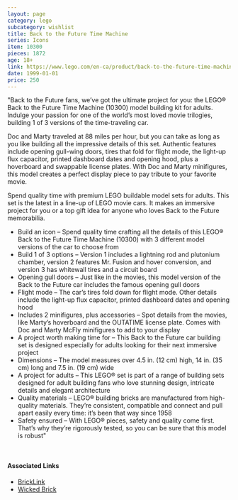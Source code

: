 ```yaml
---
layout: page
category: lego
subcategory: wishlist
title: Back to the Future Time Machine
series: Icons
item: 10300
pieces: 1872
age: 18+
link: https://www.lego.com/en-ca/product/back-to-the-future-time-machine-10300
date: 1999-01-01
price: 250
---
```


"Back to the Future fans, we’ve got the ultimate project for you: the LEGO® Back to the Future Time Machine (10300) model building kit for adults. Indulge your passion for one of the world’s most loved movie trilogies, building 1 of 3 versions of the time-traveling car.

Doc and Marty traveled at 88 miles per hour, but you can take as long as you like building all the impressive details of this set. Authentic features include opening gull-wing doors, tires that fold for flight mode, the light-up flux capacitor, printed dashboard dates and opening hood, plus a hoverboard and swappable license plates. With Doc and Marty minifigures, this model creates a perfect display piece to pay tribute to your favorite movie.

Spend quality time with premium LEGO buildable model sets for adults. This set is the latest in a line-up of LEGO movie cars. It makes an immersive project for you or a top gift idea for anyone who loves Back to the Future memorabilia.

* Build an icon – Spend quality time crafting all the details of this LEGO® Back to the Future Time Machine (10300) with 3 different model versions of the car to choose from
* Build 1 of 3 options – Version 1 includes a lightning rod and plutonium chamber, version 2 features Mr. Fusion and hover conversion, and version 3 has whitewall tires and a circuit board
* Opening gull doors – Just like in the movies, this model version of the Back to the Future car includes the famous opening gull doors
* Flight mode – The car’s tires fold down for flight mode. Other details include the light-up flux capacitor, printed dashboard dates and opening hood
* Includes 2 minifigures, plus accessories – Spot details from the movies, like Marty’s hoverboard and the OUTATIME license plate. Comes with Doc and Marty McFly minifigures to add to your display
* A project worth making time for – This Back to the Future car building set is designed especially for adults looking for their next immersive project
* Dimensions – The model measures over 4.5 in. (12 cm) high, 14 in. (35 cm) long and 7.5 in. (19 cm) wide
* A project for adults – This LEGO® set is part of a range of building sets designed for adult building fans who love stunning design, intricate details and elegant architecture
* Quality materials – LEGO® building bricks are manufactured from high-quality materials. They’re consistent, compatible and connect and pull apart easily every time: it’s been that way since 1958
* Safety ensured – With LEGO® pieces, safety and quality come first. That’s why they’re rigorously tested, so you can be sure that this model is robust"

<br>

#### Associated Links
* [BrickLink](https://www.bricklink.com/v2/catalog/catalogitem.page?S=10300-1)
* [Wicked Brick](https://www.wickedbrick.com/en-ca/products/display-case-for-lego-back-to-the-future-time-machine-10300)
